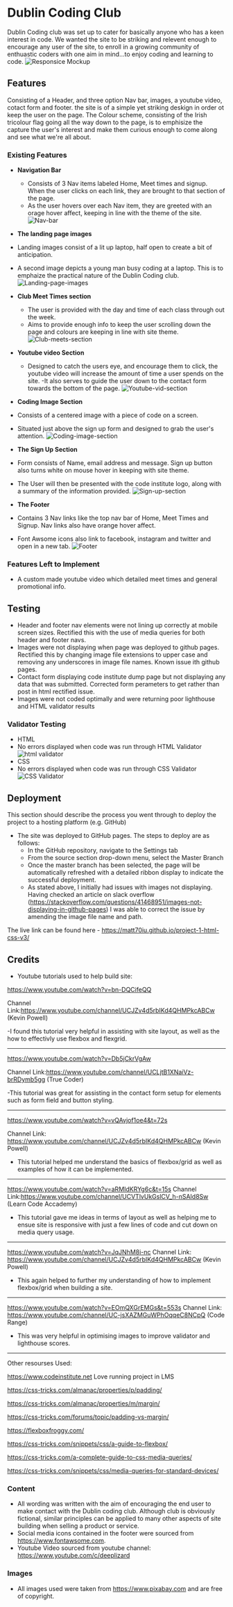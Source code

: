 # Dublin Coding Club

Dublin Coding club was set up to cater for basically anyone who has a keen interest in code. We wanted the site to be striking and relevent enough to encourage any user of the site, to enroll in a growing community of enthuastic coders with one aim in mind...to enjoy coding and learning to code.
![Responsice Mockup](/assets/images/Screenshots/responsive-1.png)


## Features 
Consisting of a Header, and three option Nav bar, images, a youtube video, cotact form and footer. the site is of a simple yet striking deskign in order ot keep the user on the page. The Colour scheme, consisting of the Irish tricolour flag going all the way down to the page, is to emphisize the capture the user's interest and make them curious enough to come along and see what we're all about.


### Existing Features

- __Navigation Bar__

  - Consists of 3 Nav items labeled Home, Meet times and signup. When the user clicks on each link, they are brought to that section of the page.
  - As the user hovers over each Nav item, they are greeted with an orage hover affect, keeping in line with the theme of the site.
  ![Nav-bar](/assets/images/Screenshots/Screenshot%20nav-bar.png)



- __The landing page images__
- Landing images consist of a lit up laptop, half open to create a bit of anticipation.
- A second image depicts a young man busy coding at a laptop. This is to emphaize the practical nature of the Dublin Coding club.
![Landing-page-images](/assets/images/Screenshots/Screenshot%20landing-page-images.png)



- __Club Meet Times section__
  - The user is provided with the day and time of each class through out the week. 
  -  Aims to provide enough info to keep the user scrolling down the page and colours are keeping in line with site theme.
  ![Club-meets-section](/assets/images/Screenshots/Screenshot%20club-meets.png)



- __Youtube video Section__
  - Designed to catch the users eye, and encourage them to click, the youtube video will increase the amount of time a user spends on the site.
  -It also serves to guide the user down to the contact form towards the bottom of the page.
   ![Youtube-vid-section](/assets/images/Screenshots/Screenshot%20youtube-vid-section.png)


- __Coding Image Section__
- Consists of a centered image with a piece of code on a screen.
- Situated just above the sign up form and designed to grab the user's attention.
 ![Coding-image-section](/assets/images/Screenshots/Screenshot%20coding-image-section.png)


- __The Sign Up Section__
- Form consists of Name, email address and message. Sign up button also turns white on mouse hover in keeping with site theme.
- The User will then be presented with the code institute logo, along with a summary of the information provided.
 ![Sign-up-section](/assets/images/Screenshots/Screenshot%20Sign-up-section.png)

- __The Footer__ 

- Contains 3 Nav links like the top nav bar of Home, Meet Times and Signup. Nav links also have orange hover affect.
- Font Awsome icons also link to facebook, instagram and twitter and open in a new tab.
![Footer](/assets/images/Screenshots/Screenshot%20footer.png)


### Features Left to Implement

- A custom made youtube video which detailed meet times and general promotional info.

## Testing 
- Header and footer nav elements were not lining up correctly at mobile screen sizes. Rectified this with the use of media queries for both header and footer navs.
- Images were not displaying when page was deployed to github pages. Rectified this by changing image file extensions to upper case and removing any underscores in image file names. Known issue ith github pages.
- Contact form displaying code institute dump page but not displaying any data that was submitted. Corrected form perameters to get rather than post in html rectified issue.
- Images were not coded optimally and were returning poor lighthouse and HTML validator results


### Validator Testing 

- HTML
- No errors displayed when code was run through HTML Validator ![html validator](/assets/images/Screenshots/Screenshot%20html-validator.png)
- CSS
- No errors displayed when code was run through CSS Validator  ![CSS Validator](/assets/images/Screenshots/Screenshot%20Css-validation.png)


## Deployment

This section should describe the process you went through to deploy the project to a hosting platform (e.g. GitHub) 

- The site was deployed to GitHub pages. The steps to deploy are as follows: 
  - In the GitHub repository, navigate to the Settings tab 
  - From the source section drop-down menu, select the Master Branch
  - Once the master branch has been selected, the page will be automatically refreshed with a detailed ribbon display to indicate the successful deployment.
  - As stated above, I initially had issues with images not displaying. Having checked an article on slack overflow (https://stackoverflow.com/questions/41468951/images-not-displaying-in-github-pages) I was able to correct the issue by amending the image file name and path.

The live link can be found here -  https://matt70iu.github.io/project-1-html-css-v3/ 


## Credits
- Youtube tutorials used to help build site:

https://www.youtube.com/watch?v=bn-DQCifeQQ 

Channel Link:https://www.youtube.com/channel/UCJZv4d5rbIKd4QHMPkcABCw (Kevin Powell)

-I found this tutorial very helpful in assisting with site layout, as well as the how to effectivly use flexbox and flexgrid.

--------------------------------------------------------------------------------------------------------

https://www.youtube.com/watch?v=Db5jCkrVgAw 

Channel Link:https://www.youtube.com/channel/UCLjtB1XNaiVz-brRDymb5gg (True Coder) 

-This tutorial was great for assisting in the contact form setup for elements such as form field and button styling.

---------------------------------------------------------------------------------------------------------


https://www.youtube.com/watch?v=vQAvjof1oe4&t=72s 

Channel Link: https://www.youtube.com/channel/UCJZv4d5rbIKd4QHMPkcABCw (Kevin Powell)
- This tutorial helped me understand the basics of flexbox/grid as well as examples of how it can be implemented.

-----------------------------------------------------------------------------------------------------------

https://www.youtube.com/watch?v=aRMIdKRYg6c&t=15s Channel Link:https://www.youtube.com/channel/UCVTlvUkGslCV_h-nSAId8Sw (Learn Code Accademy)
- This tutorial gave me ideas in terms of layout as well as helping me to ensue site is responsive with just a few lines of code and cut down on media query usage.

-----------------------------------------------------------------------------------------------------------

https://www.youtube.com/watch?v=JqJNhM8i-nc Channel Link: https://www.youtube.com/channel/UCJZv4d5rbIKd4QHMPkcABCw (Kevin Powell)
- This again helped to further my understanding of how to implement flexbox/grid when building a site.

-----------------------------------------------------------------------------------------------------------
https://www.youtube.com/watch?v=EOmQXGrEMGs&t=553s Channel Link:
https://www.youtube.com/channel/UC-jsXAZMGuWPhOqqeC8NCpQ (Code Range)
- This was very helpful in optimising images to improve validator and lighthouse scores.
-------------------------------------------------------------------------------
Other resourses Used:

https://www.codeinstitute.net Love running project in LMS

https://css-tricks.com/almanac/properties/p/padding/

https://css-tricks.com/almanac/properties/m/margin/

https://css-tricks.com/forums/topic/padding-vs-margin/

https://flexboxfroggy.com/

https://css-tricks.com/snippets/css/a-guide-to-flexbox/

https://css-tricks.com/a-complete-guide-to-css-media-queries/

https://css-tricks.com/snippets/css/media-queries-for-standard-devices/


### Content 
- All wording was written with the aim of encouraging the end user to make contact with the Dublin coding club. Although club is obviously fictional, similar principles can be applied to many other aspects of site building when selling a product or service.
- Social media icons contained in the footer were sourced from https://www.fontawsome.com.
- Youtube Video sourced from youtube channel: https://www.youtube.com/c/deeplizard

### Images

- All images used were taken from https://www.pixabay.com and are free of copyright.


